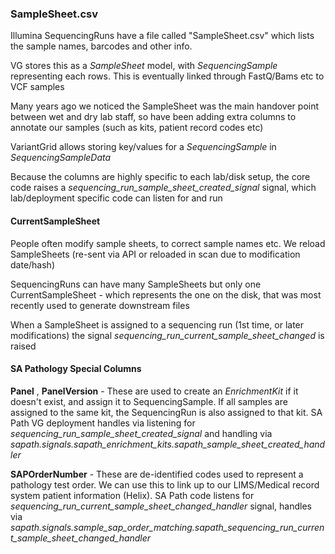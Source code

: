 ### SampleSheet.csv

Illumina SequencingRuns have a file called "SampleSheet.csv" which lists the sample names, barcodes and other info.

VG stores this as a *SampleSheet* model, with *SequencingSample* representing each rows. This is eventually linked through FastQ/Bams etc to VCF samples

Many years ago we noticed the SampleSheet was the main handover point between wet and dry lab staff, so have been adding extra columns to annotate our samples (such as kits, patient record codes etc)      

VariantGrid allows storing key/values for a *SequencingSample* in *SequencingSampleData*

Because the columns are highly specific to each lab/disk setup, the core code raises a *sequencing_run_sample_sheet_created_signal* signal, which lab/deployment specific code can listen for and run  

#### CurrentSampleSheet

People often modify sample sheets, to correct sample names etc. We reload SampleSheets (re-sent via API or reloaded in scan due to modification date/hash) 

SequencingRuns can have many SampleSheets but only one CurrentSampleSheet - which represents the one on the disk, that was most recently used to generate downstream files 

When a SampleSheet is assigned to a sequencing run (1st time, or later modifications) the signal *sequencing_run_current_sample_sheet_changed* is raised

#### SA Pathology Special Columns

**Panel** , **PanelVersion** - These are used to create an *EnrichmentKit* if it doesn't exist, and assign it to SequencingSample. If all samples are assigned to the same kit, the SequencingRun is also assigned to that kit. SA Path VG deployment handles via listening for *sequencing_run_sample_sheet_created_signal* and handling via *sapath.signals.sapath_enrichment_kits.sapath_sample_sheet_created_handler*

**SAPOrderNumber** - These are de-identified codes used to represent a pathology test order. We can use this to link up to our LIMS/Medical record system patient information (Helix). SA Path code listens for *sequencing_run_current_sample_sheet_changed_handler* signal, handles via *sapath.signals.sample_sap_order_matching.sapath_sequencing_run_current_sample_sheet_changed_handler*  
